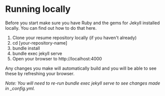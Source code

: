 # Running locally

Before you start make sure you have Ruby and the gems for Jekyll installed locally. You can find out how to do that here.

1. Clone your resume repository locally (if you haven't already)
2. cd [your-repository-name]
3. bundle install
4. bundle exec jekyll serve
5. Open your browser to http://localhost:4000

Any changes you make will automatically build and you will be able to see these by refreshing your browser.

*Note: You will need to re-run bundle exec jekyll serve to see changes made in _config.yml.*